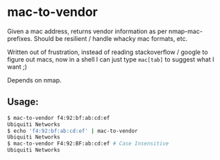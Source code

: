 # mac-to-vendor

Given a mac address, returns vendor information as per nmap-mac-prefixes.
Should be resilient / handle whacky mac formats, etc.

Written out of frustration, instead of reading stackoverflow / google to figure 
out macs, now in a shell I can just type `mac[tab]` to suggest what I want ;)

Depends on nmap.

## Usage:

```bash
$ mac-to-vendor f4:92:bf:ab:cd:ef
Ubiquiti Networks
$ echo 'f4:92:bf:ab:cd:ef' | mac-to-vendor
Ubiquiti Networks
$ mac-to-vendor F4:92:BF:ab:cd:ef # Case Insensitive
Ubiquiti Networks
```

